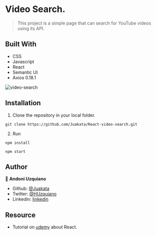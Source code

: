 # Video Search.

> This project is a simple page that can search for YouTube videos using its API.

## Built With

- CSS
- Javascript
- React
- Semantic UI
- Axios 0.18.1

![video-search](https://user-images.githubusercontent.com/11781597/82384124-64c22c80-99ec-11ea-8b0c-cf01d0b7a524.png)

## Installation

1. Clone the repository in your local folder.
```
git clone https://github.com/Juakata/React-video-search.git
```
2. Run
```
npm install
```
```
npm start
```

## Author

👤 **Andoni Uzquiano**

- Github: [@Juakata](https://github.com/Juakata)
- Twitter: [@HUzquiano](https://twitter.com/HUzquiano)
- Linkedin: [linkedin](https://www.linkedin.com/in/andoni-uzquiano-31304818a/)

## Resource

- Tutorial on [udemy](https://www.udemy.com/course/react-redux/) about React.
